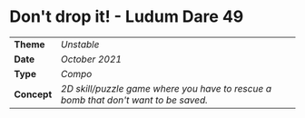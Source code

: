 # Don't drop it! - Ludum Dare 49

|             |                                                                                     |
|-------------|-------------------------------------------------------------------------------------|
| **Theme**   | _Unstable_                                                                          |
| **Date**    | _October 2021_                                                                      |
| **Type**    | _Compo_                                                                             |
| **Concept** | _2D skill/puzzle game where you have to rescue a bomb that don't want to be saved._ |
